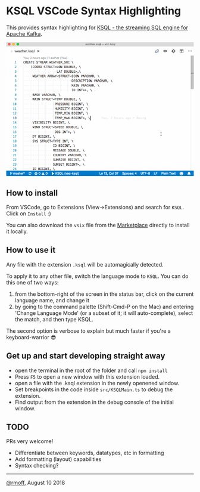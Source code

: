# KSQL VSCode Syntax Highlighting

This provides syntax highlighting for [KSQL - the streaming SQL engine for Apache Kafka](https://www.confluent.io/product/ksql/).

![screencam of KSQL syntax highlighting in action](images/ksql-vscode.gif)

## How to install

From VSCode, go to Extensions (View->Extensions) and search for `KSQL`. Click on `Install` :) 

You can also download the `vsix` file from the [Marketplace](https://marketplace.visualstudio.com/items?itemName=rmoff.ksql) directly to install it locally. 

## How to use it

Any file with the extension `.ksql` will be automagically detected. 

To apply it to any other file, switch the language mode to `KSQL`. You can do this one of two ways: 

1. from the bottom-right of the screen in the status bar, click on the current language name, and change it
2. by going to the command palette (Shift-Cmd-P on the Mac) and entering 'Change Language Mode' (or a subset of it; it will auto-complete), select the match, and then type KSQL. 

The second option is verbose to explain but much faster if you're a keyboard-warrior 😎

## Get up and start developing straight away
* open the terminal in the root of the folder and call `npm install`
* Press `F5` to open a new window with this extension loaded.
* open a file with the .ksql extension in the newly openened window.
* Set breakpoints in the code inside `src/KSQLMain.ts` to debug the extension.
* Find output from the extension in the debug console of the initial window.

## TODO

PRs very welcome!

* Differentiate between keywords, datatypes, etc in formatting
* Add formatting (layout) capabilities
* Syntax checking? 

---- 

[@rmoff](https://twitter.com/rmoff/), August 10 2018
